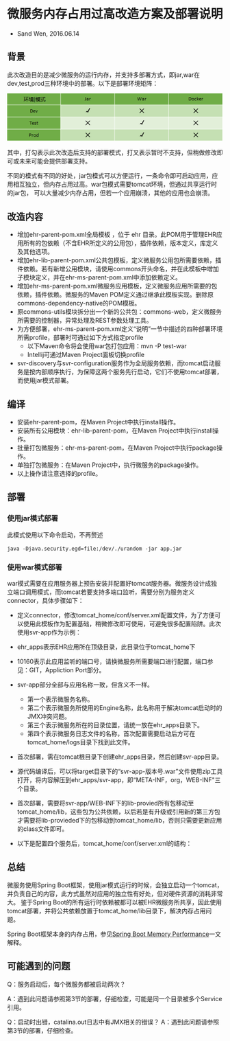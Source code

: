 # 微服务内存占用过高改造方案及部署说明

- Sand Wen, 2016.06.14

## 背景

此次改造目的是减少微服务的运行内存，并支持多部署方式，即jar,war在dev,test,prod三种环境中的部署。以下是部署环境矩阵：

![部署环境与Maven配置](../../images/deploy-env.png)

其中，打勾表示此次改造后支持的部署模式，打叉表示暂时不支持，但稍做修改即可或未来可能会提供部署支持。

不同的模式有不同的好处，jar包模式可以方便运行，一条命令即可启动应用，应用相互独立，但内存占用过高。war包模式需要tomcat环境，但通过共享运行时的jar包，
可以大量减少内存占用，但若一个应用崩溃，其他的应用也会崩溃。

## 改造内容

- 增加ehr-parent-pom.xml全局模板 ，位于 ehr 目录。此POM用于管理EHR应用所有的包依赖（不含EHR所定义的公用包），插件依赖，版本定义，库定义及其他选项。
- 增加ehr-lib-parent-pom.xml公共包模板，定义微服务公用包所需要依赖，插件依赖。若有新增公用模块，请使用commons开头命名，并在此模板中增加子模块定义，并在ehr-ms-parent-pom.xml中添加依赖定义。
- 增加ehr-ms-parent-pom.xml微服务应用模板，定义微服务应用所需要的包依赖，插件依赖。微服务的Maven POM定义通过继承此模板实现。删除原commons-dependency-native的POM模板。
- 原commons-utils模块拆分出一个新的公共包：commons-web，定义微服务所需要的控制器，异常处理及REST参数处理工具。
- 为方便部署，ehr-ms-parent-pom.xml定义“说明”一节中描述的四种部署环境所需profile，部署时可通过如下方式指定profile
    - 以下Maven命令将会使用war包打包应用：mvn -P test-war
    - Intellij可通过Maven Project面板切换profile
- svr-discovery与svr-configuration服务作为全局服务依赖，而tomcat启动服务是按内部顺序执行，为保障这两个服务先行启动，它们不使用tomcat部署，而使用jar模式部署。

## 编译

- 安装ehr-parent-pom，在Maven Project中执行install操作。
- 安装所有公用模块：ehr-lib-parent-pom，在Maven Project中执行install操作。
- 批量打包微服务：ehr-ms-parent-pom，在Maven Project中执行package操作。
- 单独打包微服务：在Maven Project中，执行微服务的package操作。
- 以上操作请注意选择的profile。


## 部署
### 使用jar模式部署

此模式使用以下命令启动，不再赘述

    java -Djava.security.egd=file:/dev/./urandom -jar app.jar

### 使用war模式部署

war模式需要在应用服务器上预告安装并配置好tomcat服务器。微服务设计成独立端口调用模式，而tomcat若要支持多端口监听，需要分别为服务定义connector，具体步骤如下：

- 定义connector，修改tomcat_home/conf/server.xml配置文件，为了方便可以使用此模板作为配置基础，稍微修改即可使用，可避免很多配置陷阱。此次使用svr-app作为示例：

    <Service name="svr-app">
        <Connector port="10160" protocol="HTTP/1.1" connectionTimeout="20000"/>
        <Engine name="svr-app" defaultHost="localhost">
          <Host name="localhost"  appBase="ehr_apps/svr-app" unpackwars="true" autoDeploy="true">
            <Context path="" docBase=""></Context>
            <Valve className="org.apache.catalina.valves.AccessLogValve" directory="logs"
                   prefix="svr-app" suffix=".log"
                   pattern="%h %l %u %t &quot;%r&quot; %s %b" />
          </Host>
        </Engine>
    </Service>

- ehr_apps表示EHR应用所在顶级目录，此目录位于tomcat_home下
- 10160表示此应用监听的端口号，请换微服务所需要端口进行配置，端口参见：GIT，Appliction Port部分。
- svr-app部分全部与应用名称一致，但含义不一样。
    - 第一个表示微服务名称。
    - 第二个表示微服务所使用的Engine名称，此名称用于解决tomcat启动时的JMX冲突问题。
    - 第三个表示微服务所在的目录位置，请统一放在ehr_apps目录下。
    - 第四个表示微服务日志文件的名称，首次配置需要启动后方可在tomcat_home/logs目录下找到此文件。
- 首次部署，需在tomcat根目录下创建ehr_apps目录，然后创建svr-app目录。
- 源代码编译后，可以将target目录下的“svr-app-版本号.war”文件使用zip工具打开，将内容解压到ehr_apps/svr-app，即“META-INF，org，WEB-INF"三个目录。
- 首次部署，需要将svr-app/WEB-INF下的lib-provied所有包移动至tomcat_home/lib，这些包为公共依赖，以后若是有升级或引用新的第三方包才需要将lib-provieded下的包移动到tomcat_home/lib，否则只需要更新应用的class文件即可。
- 以下是配置四个服务后，tomcat_home/conf/server.xml的结构：


    <Service name="svr-app">
        <Connector port="10160" protocol="HTTP/1.1" connectionTimeout="20000"/>
        <Engine name="svr-app" defaultHost="localhost">
          <Host name="localhost"  appBase="ehr_apps/svr-app" unpackwars="true" autoDeploy="true">
            <Context path="" docBase=""></Context>
            <Valve className="org.apache.catalina.valves.AccessLogValve" directory="logs"
                   prefix="svr-app" suffix=".log"
                   pattern="%h %l %u %t &quot;%r&quot; %s %b" />
          </Host>
        </Engine>
      </Service>
      <Service name="svr-organization">
        <Connector port="10070" protocol="HTTP/1.1" connectionTimeout="20000"/>
        <Engine name="svr-organization" defaultHost="localhost">
          <Host name="localhost"  appBase="ehr_apps/svr-organization" unpackwars="true" autoDeploy="true">
            <Context path="" docBase=""></Context>
            <Valve className="org.apache.catalina.valves.AccessLogValve" directory="logs"
                   prefix="svr-organization" suffix=".log"
                   pattern="%h %l %u %t &quot;%r&quot; %s %b" />
          </Host>
        </Engine>
      </Service>
      <Service name="svr-pack-mgr">
        <Connector port="10140" protocol="HTTP/1.1" connectionTimeout="20000"/>
        <Engine name="svr-pack-mgr" defaultHost="localhost">
          <Host name="localhost"  appBase="ehr_apps/svr-pack-mgr" unpackwars="true" autoDeploy="true">
            <Context path="" docBase=""></Context>
            <Valve className="org.apache.catalina.valves.AccessLogValve" directory="logs"
                   prefix="svr-pack-mgr" suffix=".log"
                   pattern="%h %l %u %t &quot;%r&quot; %s %b" />
          </Host>
        </Engine>
      </Service>
      <Service name="svr-user">
        <Connector port="10120" protocol="HTTP/1.1" connectionTimeout="20000"/>
        <Engine name="svr-user" defaultHost="localhost">
          <Host name="localhost"  appBase="ehr_apps/svr-user" unpackwars="true" autoDeploy="true">
            <Context path="" docBase=""></Context>
            <Valve className="org.apache.catalina.valves.AccessLogValve" directory="logs"
                   prefix="svr-user" suffix=".log"
                   pattern="%h %l %u %t &quot;%r&quot; %s %b" />
          </Host>
        </Engine>
      </Service>


## 总结

微服务使用Spring Boot框架，使用jar模式运行的时候，会独立启动一个tomcat，并负责自己的内容，此方式虽然对应用的独立性有好处，但对硬件资源的消耗非常大。
鉴于Spring Boot的所有运行时依赖被都可以被EHR微服务所共享，因此使用tomcat部署，并将公共依赖放置于tomcat_home/lib目录下，解决内存占用问题。

Spring Boot框架本身的内存占用，参见[Spring Boot Memory Performance](https://spring.io/blog/2015/12/10/spring-boot-memory-performance)一文解释。

## 可能遇到的问题

Q：服务启动后，每个微服务都被启动两次？

A：遇到此问题请参照第3节的部署，仔细检查，可能是同一个目录被多个Service引用。

Q：启动时出错，catalina.out日志中有JMX相关的错误？
A：遇到此问题请参照第3节的部署，仔细检查。
